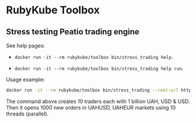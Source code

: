 # RubyKube Toolbox

## Stress testing Peatio trading engine

See help pages:

* `docker run -it --rm rubykube/toolbox bin/stress_trading help`.

* `docker run -it --rm rubykube/toolbox bin/stress_trading help run`.

Usage example:
```sh
docker run -it --rm rubykube/toolbox bin/stress_trading --root-url http://peatio.trade --api-v2-jwt-key KEY --management-api-v1-jwt-key KEY --currencies uah,usd,eur --markets uahusd,uaheur --orders 1000 --traders 10 --threads 10 --report-yaml results.yml
```

The command above creates 10 traders each with 1 billion UAH, USD & USD. Then it opens 1000 new orders in UAHUSD, UAHEUR markets using 10 threads (parallel).
